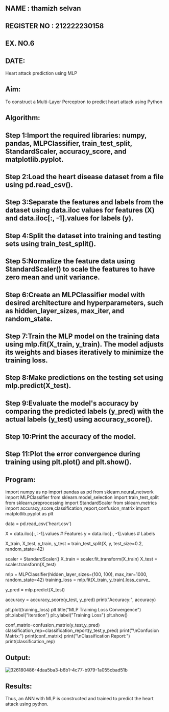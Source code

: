 ## NAME : thamizh selvan
## REGISTER NO : 212222230158
## EX. NO.6
## DATE:
Heart attack prediction using MLP
## Aim:
To construct a Multi-Layer Perceptron to predict heart attack using Python
## Algorithm:
## Step 1:Import the required libraries: numpy, pandas, MLPClassifier, train_test_split, StandardScaler, accuracy_score, and matplotlib.pyplot.
## Step 2:Load the heart disease dataset from a file using pd.read_csv().
## Step 3:Separate the features and labels from the dataset using data.iloc values for features (X) and data.iloc[:, -1].values for labels (y).
## Step 4:Split the dataset into training and testing sets using train_test_split().
## Step 5:Normalize the feature data using StandardScaler() to scale the features to have zero mean and unit variance.
## Step 6:Create an MLPClassifier model with desired architecture and hyperparameters, such as hidden_layer_sizes, max_iter, and random_state.
## Step 7:Train the MLP model on the training data using mlp.fit(X_train, y_train). The model adjusts its weights and biases iteratively to minimize the training loss.
## Step 8:Make predictions on the testing set using mlp.predict(X_test).
## Step 9:Evaluate the model's accuracy by comparing the predicted labels (y_pred) with the actual labels (y_test) using accuracy_score().
## Step 10:Print the accuracy of the model.
## Step 11:Plot the error convergence during training using plt.plot() and plt.show().
## Program:
import numpy as np
import pandas as pd
from sklearn.neural_network import MLPClassifier
from sklearn.model_selection import train_test_split
from sklearn.preprocessing import StandardScaler
from sklearn.metrics import accuracy_score,classification_report,confusion_matrix
import matplotlib.pyplot as plt

data = pd.read_csv('heart.csv')

X = data.iloc[:, :-1].values  # Features
y = data.iloc[:, -1].values   # Labels

X_train, X_test, y_train, y_test = train_test_split(X, y, test_size=0.2, random_state=42)

scaler = StandardScaler()
X_train = scaler.fit_transform(X_train)
X_test = scaler.transform(X_test)

mlp = MLPClassifier(hidden_layer_sizes=(100, 100), max_iter=1000, random_state=42)
training_loss = mlp.fit(X_train, y_train).loss_curve_

y_pred = mlp.predict(X_test)

accuracy = accuracy_score(y_test, y_pred)
print("Accuracy:", accuracy)

plt.plot(training_loss)
plt.title("MLP Training Loss Convergence")
plt.xlabel("Iteration")
plt.ylabel("Training Loss")
plt.show()

conf_matrix=confusion_matrix(y_test,y_pred)
classification_rep=classification_report(y_test,y_pred)
print("\nConfusion Matrix:")
print(conf_matrix)
print("\nClassification Report:")
print(classification_rep)
## Output:
![326180486-4daa5ba3-b6b1-4c77-b979-1a055cbad51b](https://github.com/user-attachments/assets/ccdf4a78-0bce-4a60-9e1e-0575826aad20)


## Results:
Thus, an ANN with MLP is constructed and trained to predict the heart attack using python.
